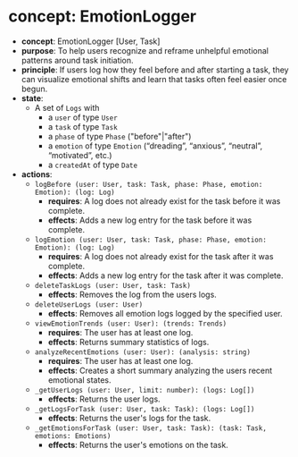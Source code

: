 # concept: EmotionLogger

* **concept**: EmotionLogger \[User, Task]
* **purpose**: To help users recognize and reframe unhelpful emotional patterns around task initiation.
* **principle**: If users log how they feel before and after starting a task, they can visualize emotional shifts and learn that tasks often feel easier once begun.
* **state**:
  * A set of `Logs` with
    * a `user` of type `User`
    * a `task` of type `Task`
    * a `phase` of type `Phase` ("before"|"after")
    * a `emotion` of type `Emotion` (“dreading”, “anxious”, “neutral”, “motivated”, etc.)
    * a `createdAt` of type `Date`
* **actions**:
  * `logBefore (user: User, task: Task, phase: Phase, emotion: Emotion): (log: Log)`
    * **requires**: A log does not already exist for the task before it was complete.
    * **effects**: Adds a new log entry for the task before it was complete.
  * `logEmotion (user: User, task: Task, phase: Phase, emotion: Emotion): (log: Log)`
    * **requires**: A log does not already exist for the task after it was complete.
    * **effects**: Adds a new log entry for the task after it was complete.
  * `deleteTaskLogs (user: User, task: Task)`
    * **effects**: Removes the log from the users logs.
  * `deleteUserLogs (user: User)`
    * **effects**: Removes all emotion logs logged by the specified user.
  * `viewEmotionTrends (user: User): (trends: Trends)`
    * **requires**: The user has at least one log.
    * **effects**: Returns summary statistics of logs.
  * `analyzeRecentEmotions (user: User): (analysis: string)`
    * **requires**: The user has at least one log.
    * **effects**: Creates a short summary analyzing the users recent emotional states.
  * `_getUserLogs (user: User, limit: number): (logs: Log[])`
    * **effects**: Returns the user logs. 
  * `_getLogsForTask (user: User, task: Task): (logs: Log[])`
    * **effects**: Returns the user's logs for the task.
  * `_getEmotionsForTask (user: User, task: Task): (task: Task, emotions: Emotions)`
    * **effects**: Returns the user's emotions on the task.
  
  